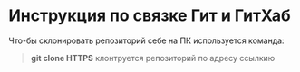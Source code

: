 # Инструкция по связке Гит и ГитХаб

Что-бы склонировать репозиторий себе на ПК используется команда:

> **git clone HTTPS**
клонтруется репозиторий по адресу ссылкию